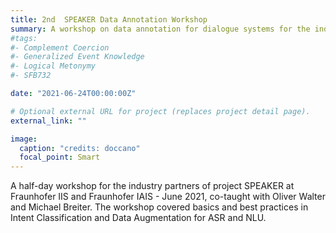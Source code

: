 ```yaml
---
title: 2nd  SPEAKER Data Annotation Workshop
summary: A workshop on data annotation for dialogue systems for the industry partners of SPEAKER
#tags:
#- Complement Coercion
#- Generalized Event Knowledge
#- Logical Metonymy
#- SFB732

date: "2021-06-24T00:00:00Z"

# Optional external URL for project (replaces project detail page).
external_link: ""

image:
  caption: "credits: doccano"
  focal_point: Smart
---
```


A half-day workshop for the industry partners of project SPEAKER at Fraunhofer IIS and Fraunhofer IAIS - June 2021, co-taught with Oliver Walter and Michael Breiter.
The workshop covered basics and best practices in Intent Classification and Data Augmentation for ASR and NLU. 